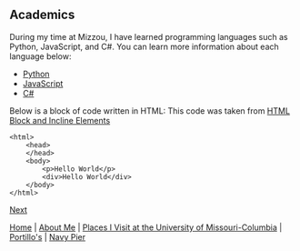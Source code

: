 ## Academics
During my time at Mizzou, I have learned programming languages such as Python, JavaScript, and C#. You can learn more information about each language below:
- [Python](https://www.w3schools.com/python/)
- [JavaScript](https://www.w3schools.com/js/)
- [C#](https://www.w3schools.com/cs/index.php)

Below is a block of code written in HTML:
This code was taken from [HTML Block and Incline Elements](https://www.w3schools.com/html/html_blocks.asp)

<!DOCTYPE html>
    <html>
        <head>
        </head>
        <body>
            <p>Hello World</p>
            <div>Hello World</div>
        </body>
    </html>

[Next](/markdown_three.md)

[Home](/markdown_home.md) | [About Me](/markdown_one.md) | [Places I Visit at the University of Missouri-Columbia](/markdown_three.md) | [Portillo's](/markdown_four.md) | [Navy Pier](/markdown_five.md)
